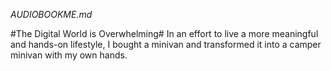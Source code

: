 *AUDIOBOOKME.md*

#The Digital World is Overwhelming#
In an effort to live a more meaningful and hands-on lifestyle, I bought a minivan and transformed it into a camper minivan with my own hands. 



